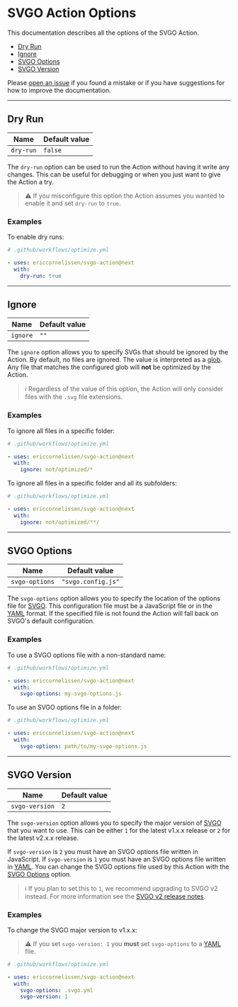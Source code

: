 # SVGO Action Options

This documentation describes all the options of the SVGO Action.

- [Dry Run](#dry-run)
- [Ignore](#ignore)
- [SVGO Options](#svgo-options)
- [SVGO Version](#svgo-version)

Please [open an issue] if you found a mistake or if you have suggestions for how
to improve the documentation.

---

## Dry Run

| Name      | Default value |
| --------- | ------------- |
| `dry-run` | `false`       |

The `dry-run` option can be used to run the Action without having it write any
changes. This can be useful for debugging or when you just want to give the
Action a try.

> :warning: If you misconfigure this option the Action assumes you wanted to
> enable it and set `dry-run` to `true`.

### Examples

To enable dry runs:

```yaml
# .github/workflows/optimize.yml

- uses: ericcornelissen/svgo-action@next
  with:
    dry-run: true
```

---

## Ignore

| Name     | Default value |
| -------- | ------------- |
| `ignore` | `""`          |

The `ignore` option allows you to specify SVGs that should be ignored by the
Action. By default, no files are ignored. The value is interpreted as a [glob].
Any file that matches the configured glob will **not** be optimized by the
Action.

> :information_source: Regardless of the value of this option, the Action will
> only consider files with the `.svg` file extensions.

### Examples

To ignore all files in a specific folder:

```yaml
# .github/workflows/optimize.yml

- uses: ericcornelissen/svgo-action@next
  with:
    ignore: not/optimized/*
```

To ignore all files in a specific folder and all its subfolders:

```yaml
# .github/workflows/optimize.yml

- uses: ericcornelissen/svgo-action@next
  with:
    ignore: not/optimized/**/
```

---

## SVGO Options

| Name           | Default value      |
| -------------- | ------------------ |
| `svgo-options` | `"svgo.config.js"` |

The `svgo-options` option allows you to specify the location of the options file
for [SVGO]. This configuration file must be a JavaScript file or in the [YAML]
format. If the specified file is not found the Action will fall back on SVGO's
default configuration.

### Examples

To use a SVGO options file with a non-standard name:

```yaml
# .github/workflows/optimize.yml

- uses: ericcornelissen/svgo-action@next
  with:
    svgo-options: my-svgo-options.js
```

To use an SVGO options file in a folder:

```yaml
# .github/workflows/optimize.yml

- uses: ericcornelissen/svgo-action@next
  with:
    svgo-options: path/to/my-svgo-options.js
```

---

## SVGO Version

| Name           | Default value |
| -------------- | ------------- |
| `svgo-version` | `2`           |

The `svgo-version` option allows you to specify the major version of [SVGO] that
you want to use. This can be either `1` for the latest v1.x.x release or `2` for
the latest v2.x.x release.

If `svgo-version` is `2` you must have an SVGO options file written in
JavaScript. If `svgo-version` is `1` you must have an SVGO options file written
in [YAML]. You can change the SVGO options file used by this Action with the
[SVGO Options](#svgo-options) option.

> :information_source: If you plan to set this to `1`, we recommend upgrading to
> SVGO v2 instead. For more information see the [SVGO v2 release notes].

### Examples

To change the SVGO major version to v1.x.x:

> :warning: If you set `svgo-version: 1` you **must** set `svgo-options` to a
> [YAML] file.

```yaml
# .github/workflows/optimize.yml

- uses: ericcornelissen/svgo-action@next
  with:
    svgo-options: .svgo.yml
    svgo-version: 1
```

[glob]: https://en.wikipedia.org/wiki/Glob_(programming)
[open an issue]: https://github.com/ericcornelissen/svgo-action/issues/new?labels=docs&template=documentation.md
[svgo]: https://github.com/svg/svgo
[svgo v2 release notes]: https://github.com/svg/svgo/releases/tag/v2.0.0
[yaml]: https://yaml.org/
